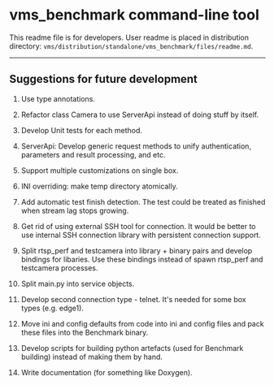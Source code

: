 # vms_benchmark command-line tool

This readme file is for developers. User readme is placed in distribution directory:
`vms/distribution/standalone/vms_benchmark/files/readme.md`.

---------------------------------------------------------------------------------------------------
## Suggestions for future development

1. Use type annotations.

2. Refactor class Camera to use ServerApi instead of doing stuff by itself.

3. Develop Unit tests for each method.

4. ServerApi: Develop generic request methods to unify authentication, parameters and result
processing, and etc.

5. Support multiple customizations on single box.

6. INI overriding: make temp directory atomically.

7. Add automatic test finish detection. The test could be treated as finished when stream lag stops
growing.

8. Get rid of using external SSH tool for connection. It would be better to use internal SSH
connection library with persistent connection support.

9. Split rtsp_perf and testcamera into library + binary pairs and develop bindings for libaries. Use
these bindings instead of spawn rtsp_perf and testcamera processes.

10. Split main.py into service objects.

11. Develop second connection type - telnet. It's needed for some box types (e.g. edge1).

12. Move ini and config defaults from code into ini and config files and pack these files into the
Benchmark binary.

13. Develop scripts for building python artefacts (used for Benchmark building) instead of making them
by hand.

14. Write documentation (for something like Doxygen).